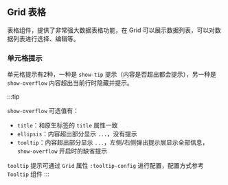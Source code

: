 <div class="demo-header">
<p class="overviewicon">
  <span class="wapi-list-form"/>
</p>

## Grid 表格

<nova-uxlink widget-name="Grid"></nova-uxlink>

表格组件，提供了非常强大数据表格功能，在 Grid 可以展示数据列表，可以对数据列表进行选择、编辑等。
</div>

### 单元格提示

单元格提示有2种，一种是 `show-tip` 提示（内容是否超出都会提示），另一种是 `show-overflow` 内容超出当前行时隐藏并提示。

:::tip

`show-overflow` 可选值有：
* `title`：和原生标签的 `title` 属性一致
* `ellipsis`：内容超出部分显示 `...`，没有提示
* `tooltip`：内容超出部分显示 `...`，左侧/右侧弹出提示层显示全部信息，`show-overflow` 开启时的缺省提示

`tooltip` 提示可通过 `Grid` 属性 `:tooltip-config` 进行配置，配置方式参考 `Tooltip` 组件
:::

<nova-demo-view link="grid/tip/cell-tip"></nova-demo-view>

<br>
